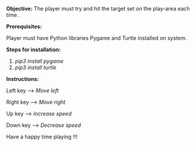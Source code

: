 **Objective:**
The player must try and hit the target set on the play-area each time .

**Prerequisites:**

Player must have Python libraries Pygame and Turtle installed on system.

**Steps for installation:**
1. _pip3 install pygame_
2. _pip3 install turtle_

**Instructions:**

Left key --> _Move left_

Right key --> _Move right_

Up key  --> _Increase speed_

Down key --> _Decrease speed_

Have a happy time playing !!!
